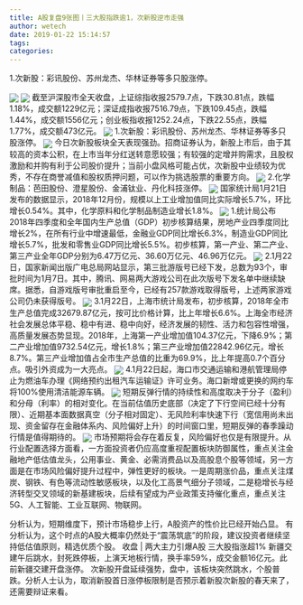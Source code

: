 ```yaml
---
title: A股复盘9张图丨三大股指跌逾1，次新股逆市走强
author: wetech
date: 2019-01-22 15:14:57
tags: 
categories: 
---
```

1.次新股：彩讯股份、苏州龙杰、华林证券等多只股涨停。
<!-- more -->
<img align="center" border="0" src="https://imgcdn.yicai.com/uppics/images/2019/01/36ab98857b6da25c834600d13e145a65.jpg" />
<img align="center" border="0" src="https://imgcdn.yicai.com/uppics/images/2019/01/1821051eb55e27bc456a19ec27a0b588.jpg" />
截至沪深股市全天收盘，上证综指收报2579.7点，下跌30.81点，跌幅1.18%，成交额1229亿元；深证成指收报7516.79点，下跌109.45点，跌幅1.44%，成交额1556亿元；创业板指收报1252.24点，下跌22.55点，跌幅1.77%，成交额473亿元。
<img align="center" border="0" src="https://imgcdn.yicai.com/uppics/images/2019/01/559d6d44a1e892ca2c950cbefec4c774.jpg" />
1.次新股：彩讯股份、苏州龙杰、华林证券等多只股涨停。
<img align="center" border="0" src="https://imgcdn.yicai.com/uppics/images/2019/01/88ac69f96227e2d90cb5e1e1d54f1ee1.jpg" />
今日次新股板块全天表现强劲。招商证券认为，新股上市后，由于其较高的资本公积，在上市当年分红送转意愿较强；有较强的定增并购需求，且股权激励和并购有利于公司股价提升；当前小盘风格可能占优，次新股中业绩较为优秀，不存在商誉减值和股权质押问题，可以作为挑选股票的重要方向。
<img align="center" border="0" src="https://imgcdn.yicai.com/uppics/images/2019/01/ad352648fe1b3dd876b1bb139f1e1ad3.jpg" />
2.化学制品：芭田股份、澄星股份、金浦钛业、丹化科技涨停。
<img align="center" border="0" src="https://imgcdn.yicai.com/uppics/images/2019/01/75d00cade853f5ceddd2d3a6b4955cc4.jpg" />
国家统计局1月21日发布的数据显示，2018年12月份，规模以上工业增加值同比实际增长5.7%，环比增长0.54%。其中，化学原料和化学制品制造业增长1.8%。
<img align="center" border="0" src="https://imgcdn.yicai.com/uppics/images/2019/01/cacb5c164f5c46ef00a5e9a708271fad.jpg" />
1.统计局公布2018年四季度和全年国内生产总值（GDP）初步核算结果，房地产业四季度同比增长2%，在所有行业中增速最低，金融业GDP同比增长6.3%，制造业GDP同比增长5.7%，批发和零售业GDP同比增长5.5%。初步核算，第一产业、第二产业、第三产业全年GDP分别为6.47万亿元、36.60万亿元、46.96万亿元。
<img align="center" border="0" src="https://imgcdn.yicai.com/uppics/images/2019/01/a5077f654096bd2a60356c47a2a7a0e8.jpg" />
2.1月22日，国家新闻出版广电总局网站显示，第三批游版号已经下发，总数为93个，审批时间为1月7日。其中，腾讯、网易两大游戏公司在此次版号下发名单中继续缺席。据悉，自游戏版号审批重启至今，已经有257款游戏取得版号，上述两家游戏公司仍未获得版号。
<img align="center" border="0" src="https://imgcdn.yicai.com/uppics/images/2019/01/de828bb6efeb94912da3bfe14a24b24f.jpg" />
3.1月22日，上海市统计局发布，初步核算，2018年全市生产总值完成32679.87亿元，按可比价格计算，比上年增长6.6%。上海全市经济社会发展总体平稳、稳中有进、稳中向好，经济发展的韧性、活力和包容性增强，高质量发展态势显现。2018年，上海第一产业增加值104.37亿元，下降6.9%；第二产业增加值9732.54亿元，增长1.8%；第三产业增加值22842.96亿元，增长8.7%。第三产业增加值占全市生产总值的比重为69.9%，比上年提高0.7个百分点。吸引外资成为一大亮点。
<img align="center" border="0" src="https://imgcdn.yicai.com/uppics/images/2019/01/82d5d389736144029e5f8ee2ce232be0.jpg" />
4.1月22日起，海口市交通运输和港航管理局停止为燃油车办理《网络预约出租汽车运输证》许可业务。海口新增或更换的网约车将100%使用清洁能源车辆。
<img align="center" border="0" src="https://imgcdn.yicai.com/uppics/images/2019/01/b35d85ce8d1a62b79b08ae6725f72c86.jpg" />
短期反弹行情的持续性和高度取决于分子（盈利）和分母（利率）的相对变化。在当前估值历史底部（决定了下行空间已经十分有限）、近期基本面数据真空（分子相对固定）、无风险利率快速下行（宽信用尚未出现、资金留存在金融体系内、风险偏好上升）的时间窗口里，短期反弹的春季躁动行情是值得期待的。
<img align="center" border="0" src="https://imgcdn.yicai.com/uppics/images/2019/01/d4f1f8d8e3c712a60b570d6251b34eb4.jpg" />
市场预期将会存在着反复，风险偏好也仅是有限提升。从行业配置选择方面看，一方面投资者仍应高度重视配置板块防御属性，重点关注金融地产低估值龙头，公用事业、黄金、必需消费品以及高股息个股等领域，另一方面是在市场风险偏好提升过程中，弹性更好的板块。一是周期涨价品，重点关注煤炭、钢铁、有色等流动性敏感板块，以及化工高景气细分子领域，二是稳增长与经济转型交叉领域的新基建板块，后续有望成为产业政策支持催化重点，重点关注5G、人工智能、工业互联网、物联网。
 
 
分析认为，短期维度下，预计市场稳步上行，A股资产的性价比已经开始凸显。
有分析认为，这个时点的A股大概率仍然处于“震荡筑底”的阶段，建议投资者继续坚持低估值原则，精选优质个股。 
收盘 | 两大主力引爆A股 ​三大股指涨超1%
新疆交建午后跳水，封死跌停板，上演天地板行情，换手率59%，成交金额16亿元。此前新疆交建开盘涨停。 
次新股开盘延续强势，盘中，该板块突然跳水，个股普跌。分析人士认为，取消新股首日涨停板限制是否预示着新股次新股的春天来了，还需要辩证来看。
